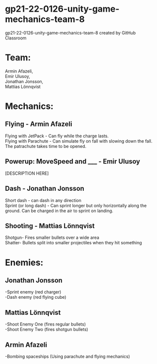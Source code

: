 # gp21-22-0126-unity-game-mechanics-team-8
gp21-22-0126-unity-game-mechanics-team-8 created by GitHub Classroom

# Team:
Armin Afazeli,  
Emir Ulusoy,  
Jonathan Jonsson,  
Mattias Lönnqvist

# Mechanics:

## Flying - Armin Afazeli
Flying with JetPack - Can fly while the charge lasts.  
Flying with Parachute - Can simulate fly on fall with slowing down the fall. The patrachute takes time to be opened.


## Powerup: MoveSpeed and ___ - Emir Ulusoy 
[DESCRIPTION HERE]


## Dash - Jonathan Jonsson
Short dash - can dash in any direction  
Sprint (or long dash) - Can sprint longer but only horizontally along the ground. Can be charged in the air to sprint on landing.


## Shooting - Mattias Lönnqvist
Shotgun- Fires smaller bullets over a wide area  
Shatter- Bullets split into smaller projectiles when they hit something


# Enemies:
## Jonathan Jonsson
-Sprint enemy (red charger)  
-Dash enemy (red flying cube)

## Mattias Lönnqvist
-Shoot Enemy One (fires regular bullets)  
-Shoot Enemy Two (fires shotgun bullets)

## Armin Afazeli
-Bombing spaceships (Using parachute and flying mechanics)   
